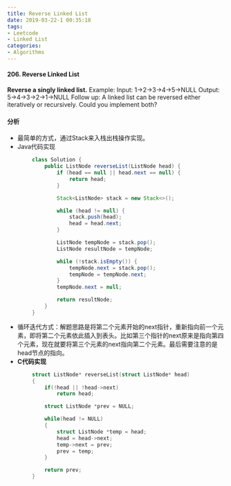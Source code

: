 ```yaml
---
title: Reverse Linked List
date: 2019-03-22-1 00:35:18
tags:
- Leetcode
- Linked List
categories:
- Algorithms
---
```






####  206. Reverse Linked List
**Reverse a singly linked list.**
Example:
	Input: 1->2->3->4->5->NULL
	Output: 5->4->3->2->1->NULL
Follow up:
A linked list can be reversed either iteratively or recursively. Could you implement both?
<!-- more -->

#### 分析

+ 最简单的方式，通过Stack来入栈出栈操作实现。
+ Java代码实现

```java
        class Solution {
            public ListNode reverseList(ListNode head) {
                if (head == null || head.next == null) {
                    return head;
                }

                Stack<ListNode> stack = new Stack<>();

                while (head != null) {
                    stack.push(head);
                    head = head.next;
                }

                ListNode tempNode = stack.pop();
                ListNode resultNode = tempNode;

                while (!stack.isEmpty()) {
                    tempNode.next = stack.pop();
                    tempNode = tempNode.next;
                }
                tempNode.next = null;

                return resultNode;
            }
        }
```

+ 循环迭代方式：解题思路是将第二个元素开始的next指针，重新指向前一个元素，即将第二个元素依此插入到表头。比如第三个指针的next原来是指向第四个元素，现在就要将第三个元素的next指向第二个元素。最后需要注意的是head节点的指向。
+ **C代码实现**

```c
        struct ListNode* reverseList(struct ListNode* head) 
        {                                       
            if(!head || !head->next)
                return head;

            struct ListNode *prev = NULL;

            while(head != NULL)
            {
                struct ListNode *temp = head;
                head = head->next;
                temp->next = prev;
                prev = temp;
            }

            return prev;
        } 
```
